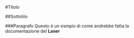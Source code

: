 #Titolo

##Sottotilo

###Paragrafo
Questo è un esmpio di come andrebbe fatta la documentazione del **Laser**   

